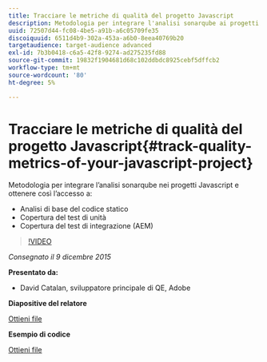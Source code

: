 ```yaml
---
title: Tracciare le metriche di qualità del progetto Javascript
description: Metodologia per integrare l'analisi sonarqube ai progetti Javascript e ottenere così l'accesso ・ Analisi di codice statico di base ・ Copertura dei test di unità ・ Copertura dei test di integrazione (AEM)
uuid: 72507d44-fc08-4be5-a91b-a6c05709fe35
discoiquuid: 6511d4b9-302a-453a-a6b0-8eea40769b20
targetaudience: target-audience advanced
exl-id: 7b3b0418-c6a5-42f8-9274-ad275235fd88
source-git-commit: 19832f1904681d68c102ddbdc8925cebf5dffcb2
workflow-type: tm+mt
source-wordcount: '80'
ht-degree: 5%

---
```


# Tracciare le metriche di qualità del progetto Javascript{#track-quality-metrics-of-your-javascript-project}

Metodologia per integrare l’analisi sonarqube nei progetti Javascript e ottenere così l’accesso a:

* Analisi di base del codice statico
* Copertura del test di unità
* Copertura del test di integrazione (AEM)

>[!VIDEO](https://video.tv.adobe.com/v/19372/?quality=9)

*Consegnato il 9 dicembre 2015*

**Presentato da:**

* David Catalan, sviluppatore principale di QE, Adobe

**Diapositive del relatore**

[Ottieni file](assets/aem-gems-js-quality-metrics-12-9-15.pdf)

**Esempio di codice**

[Ottieni file](assets/com-adobe-granite-ui-utils-timing-with-licenses.zip)
<!--
[Get back to the Overview](https://helpx.adobe.com/experience-manager/kt/eseminars/gems/aem-index.html)
-->
